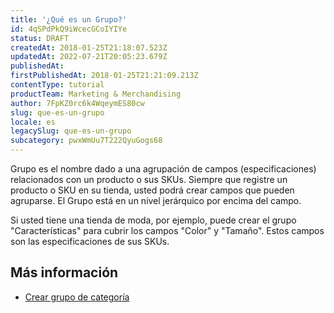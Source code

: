 ```yaml
---
title: '¿Qué es un Grupo?'
id: 4qSPdPkQ9iWcecGCoIYIYe
status: DRAFT
createdAt: 2018-01-25T21:18:07.523Z
updatedAt: 2022-07-21T20:05:23.679Z
publishedAt: 
firstPublishedAt: 2018-01-25T21:21:09.213Z
contentType: tutorial
productTeam: Marketing & Merchandising
author: 7FpKZ0rc6k4WqeymES80cw
slug: que-es-un-grupo
locale: es
legacySlug: que-es-un-grupo
subcategory: pwxWmUu7T222QyuGogs68
---
```


Grupo es el nombre dado a una agrupación de campos (especificaciones) relacionados con un producto o sus SKUs. Siempre que registre un producto o SKU en su tienda, usted podrá crear campos
que pueden agruparse. El Grupo está en un nivel jerárquico por encima del campo.

Si usted tiene una tienda de moda, por ejemplo, puede crear el grupo "Características" para cubrir los campos "Color" y "Tamaño". Estos campos son las especificaciones de sus SKUs.

## Más información

- [Crear grupo de categoría](https://help.vtex.com/es/tutorial/criando-grupo-de-categoria--tutorials_246)
